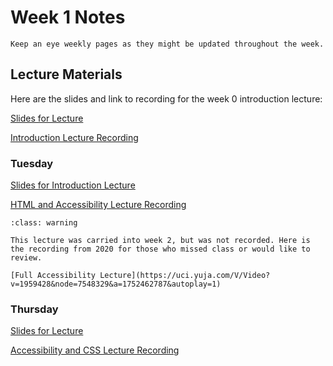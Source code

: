 Week 1 Notes
============================

```{note}
Keep an eye weekly pages as they might be updated throughout the week.
```

## Lecture Materials

Here are the slides and link to recording for the week 0 introduction lecture:


<a href="../resources/9_22_22-introduction_history.pdf" >Slides for Lecture</a>


[Introduction Lecture Recording](https://uci.yuja.com/V/Video?v=6026416&node=26914404&a=89006746&autoplay=1)

### Tuesday


<a href="../resources/9_27_22-html_accessibility.pdf" >Slides for Introduction Lecture</a>


[HTML and Accessibility Lecture Recording](https://uci.yuja.com/V/Video?v=6050313&node=27043199&a=563914261&autoplay=1)

`````{admonition} Update 10/14
:class: warning

This lecture was carried into week 2, but was not recorded. Here is the recording from 2020 for those who missed class or would like to review.

[Full Accessibility Lecture](https://uci.yuja.com/V/Video?v=1959428&node=7548329&a=1752462787&autoplay=1)
`````

### Thursday

<a href="../resources/9_29_22-css.pdf" >Slides for Lecture</a>

[Accessibility and CSS Lecture Recording](https://uci.yuja.com/V/Video?v=6072719&node=27112244&a=1289933620&autoplay=1)
